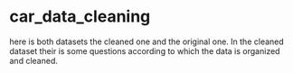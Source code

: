 # car_data_cleaning
here is both datasets the cleaned one and the original one.
In the cleaned dataset their is some questions according to which the data is organized and cleaned.
